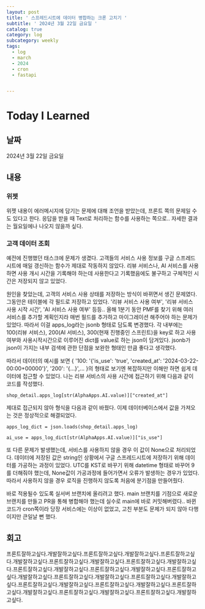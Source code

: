 ```yaml
---
layout: post
title: ' 스프레드시트에 데이터 병합하는 크론 고치기 '
subtitle: ' 2024년 3월 22일 금요일 '
catalog: true
category: log
subcategory: weekly
tags:
  - log
  - march
  - 2024
  - cron
  - fastapi


---
```


# Today I Learned

## 날짜

2024년 3월 22일 금요일

## 내용

### 위젯

 위젯 내용이 에러메시지에 담기는 문제에 대해 조언을 받았는데, 프론트 쪽의 문제일 수 도 있다고 한다. 응답을 받을 때 Text로 처리하는 함수를 사용하는 쪽으로.. 자세한 결과는 월요일에나 나오지 않을까 싶다.

### 고객 데이터 조회

 예전에 진행했던 태스크에 문제가 생겼다. 고객들의 서비스 사용 정보를 구글 스프레드시트에 매일 갱신하는 함수가 제대로 작동하지 않았다. 리뷰 서비스나, AI 서비스를 사용하면 사용 개시 시간을 기록해야 하는데 사용한다고 기록했음에도 불구하고 구체적인 시간은 저장되지 않고 있었다.

 원인을 찾았는데, 고객의 서비스 사용 상태를 저장하는 방식이 바뀌면서 생긴 문제였다. 그동안은 테이블에 각 필드로 저장하고 있었다. '리뷰 서비스 사용 여부', '리뷰 서비스 사용 시작 시간', 'AI 서비스 사용 여부' 등등.. 올해 1분기 동안 PMF를 찾기 위해 여러 서비스를 추가할 계획인지라 매번 필드를 추가하고 마이그레이션 해주어야 하는 문제가 있었다.  따라서 이걸 apps_log라는 jsonb 형태로 담도록 변경했다. 각 내부에는 100(리뷰 서비스), 200(AI 서비스), 300(현재 진행중인 스프린트)을 key로 하고 사용여부와 사용시작시간으로 이루어진 dict를 value로 하는 json이 담겨있다. jsonb가 json이 가지는 내부 검색에 관한 단점을 보완한 형태인 만큼 좋다고 생각했다.

 따라서 데이터의 예시를 보면 { '100: '{'is_use': 'true', 'created_at': '2024-03-22-00:00+00000'}', '200': '{...}',... }의 형태로 보기엔 복잡하지만 이해만 하면 쉽게 데이터에 접근할 수 있었다. 나는 리뷰 서비스의 사용 시간에 접근하기 위해 다음과 같이 코드를 작성했다.

 `shop_detail.apps_log[str(AlphaApps.AI.value)]["created_at"]`

제대로 접근되지 않아 형식을 다음과 같이 바꿨다. 이제 데이터베이스에서 값을 가져오는 것은 정상적으로 해결되었다.

`apps_log_dict = json.loads(shop_detail.apps_log)` 

`ai_use = apps_log_dict[str(AlphaApps.AI.value)]["is_use"]`

 또 다른 문제가 발생했는데, 서비스를 사용하지 않을 경우 이 값이 None으로 처리되었다. 데이터에 저장된 값은 string인 상황에서 구글 스프레드시트에 저장하기 위해 데이터를 가공하는 과정이 있었다. UTC를 KST로 바꾸기 위해 datetime 형태로 바꾸어 9를 더해줘야 했는데, None값이 가공과정에 들어가면서 오류가 발생하는 경우가 있었다. 따라서 사용하지 않을 경우 로직을 진행하지 않도록 처음에 분기점을 만들어줬다.

 바로 적용될수 있도록 실서버 브랜치에 올리려고 했다. main 브랜치를 기점으로 새로운 브랜치를 만들고 PR을 통해 병합해야 했는데 실수로 main에 바로 커밋해버렸다.. 바뀐 코드가 cron쪽이라 당장 서비스에는 이상이 없었고, 고친 부분도 문제가 되지 않아 다행이지만 큰일날 뻔 했다.

## 회고

프론트잘하고싶다.개발잘하고싶다.프론트잘하고싶다.개발잘하고싶다.프론트잘하고싶다.개발잘하고싶다.프론트잘하고싶다.개발잘하고싶다.프론트잘하고싶다.개발잘하고싶다.프론트잘하고싶다.개발잘하고싶다.프론트잘하고싶다.개발잘하고싶다.프론트잘하고싶다.개발잘하고싶다.프론트잘하고싶다.개발잘하고싶다.프론트잘하고싶다.개발잘하고싶다.프론트잘하고싶다.개발잘하고싶다.프론트잘하고싶다.개발잘하고싶다.프론트잘하고싶다.개발잘하고싶다.프론트잘하고싶다.개발잘하고싶다.프론트잘하고싶다.개발잘하고싶다.